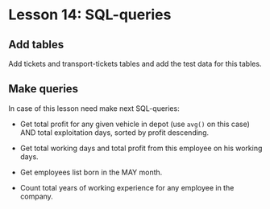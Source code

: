 Lesson 14: SQL-queries
======================

## Add tables

Add tickets and transport-tickets tables and add the test data for this tables.

## Make queries

In case of this lesson need make next SQL-queries:

- Get total profit for any given vehicle in depot (use `avg()` on this case) 
  AND total exploitation days, sorted by profit descending.

- Get total working days and total profit from this employee on his working days.

- Get employees list born in the MAY month.

- Count total years of working experience for any employee in the company.
